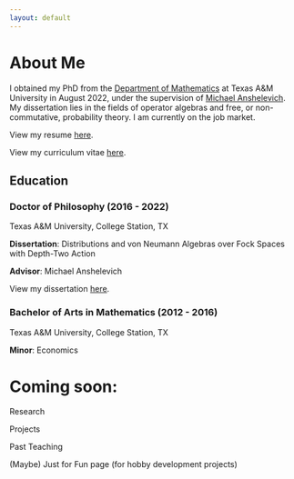 ```yaml
---
layout: default
---
```

# About Me

I obtained my PhD from the [Department of Mathematics](https://math.tamu.edu/) at Texas A&M University in August 2022, under the supervision of [Michael Anshelevich](https://math.tamu.edu/~manshel/). My dissertation lies in the fields of operator algebras and free, or non-commutative, probability theory. I am currently on the job market.

View my resume [here](./mashburn_resume.pdf).

View my curriculum vitae [here](./mashburn_cv.pdf).

## Education

### Doctor of Philosophy (2016 - 2022)

Texas A&M University, College Station, TX

**Dissertation**: Distributions and von Neumann Algebras over Fock Spaces with Depth-Two Action

**Advisor**: Michael Anshelevich

View my dissertation [here](./mashburn_dissertation.pdf).

### Bachelor of Arts in Mathematics (2012 - 2016)

Texas A&M University, College Station, TX

**Minor**: Economics

# Coming soon:

Research

Projects

Past Teaching

(Maybe) Just for Fun page (for hobby development projects)
